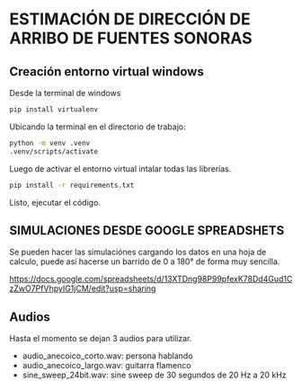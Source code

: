# ESTIMACIÓN DE DIRECCIÓN DE ARRIBO DE FUENTES SONORAS

## Creación entorno virtual windows

Desde la terminal de windows

```bash
pip install virtualenv
```

Ubicando la terminal en el directorio de trabajo: 

```bash
python -m venv .venv
.venv/scripts/activate
```

Luego de activar el entorno virtual intalar todas las librerías. 

```bash
pip install -r requirements.txt
```

Listo, ejecutar el código. 

## SIMULACIONES DESDE GOOGLE SPREADSHETS
Se pueden hacer las simulaciónes cargando los datos en una hoja de calculo, puede así hacerse un barrido de 0 a 180° de forma muy sencilla. 

https://docs.google.com/spreadsheets/d/13XTDng98P99pfexK78Dd4Gud1CzZwO7PfVhpyIG1jCM/edit?usp=sharing

## Audios

Hasta el momento se dejan 3 audios para utilizar.
- audio_anecoico_corto.wav: persona hablando
- audio_anecoico_largo.wav: guitarra flamenco
- sine_sweep_24bit.wav: sine sweep de 30 segundos de 20 Hz a 20 kHz

